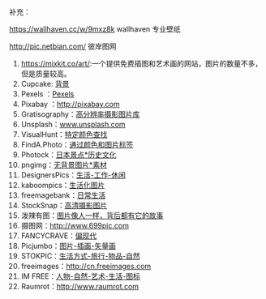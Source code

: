 补充：

https://wallhaven.cc/w/9mxz8k wallhaven 专业壁纸

http://pic.netbian.com/ 彼岸图网

1. <https://mixkit.co/art/>:一个提供免费插图和艺术画的网站，图片的数量不多，但是质量较高。
2. Cupcake:  [背景](http://cupcake.nilssonlee.se)
3. Pexels ：[Pexels ](http://www.pexels.com)
4. Pixabay ：http://pixabay.com
5. Gratisography：[高分辨率摄影图片库](http://www.gratisography.com/)
6. Unsplash：www.unsplash.com
7. VisualHunt：[特定颜色查找](https://visualhunt.com)
8. FindA.Photo：[通过颜色和图片标签](http://finda.photo)
9. Photock：[日本景点*历史文化](https://www.photock.jp)
10. pngimg：[无背景图片*素材](http://pngimg.com)
11. DesignersPics：[生活-工作-休闲](http://www.designerspics.com)
12. kaboompics：[生活化图片](http://www.kaboompics.com)
13. freemagebank：[日常生活](http://www.freemagebank.com)
14. StockSnap：[高清摄影图片](http://www.stocksnap.io)
15. 泼辣有图：[图片像人一样，背后都有它的故事](http://www.polayoutu.com/collections)
16. 摄图网：http://www.699pic.com
17. FANCYCRAVE：[偏现代](http://fancycrave.com)
18. Picjumbo：[图片-插画-矢量画](http://picjumbo.com)
19. STOKPIC：[生活方式-旅行-物品-自然](http://stokpic.com)
20. freeimages：http://cn.freeimages.com
21. IM FREE：[人物-自然-艺术-生活-图标](http://www.imcreator.com/free)
22. Raumrot：http://www.raumrot.com